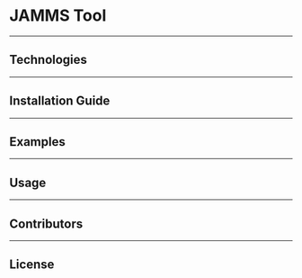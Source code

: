 # JAMMS Tool

---

## Technologies

---

## Installation Guide

---

## Examples

---

## Usage

---

## Contributors

---

## License
